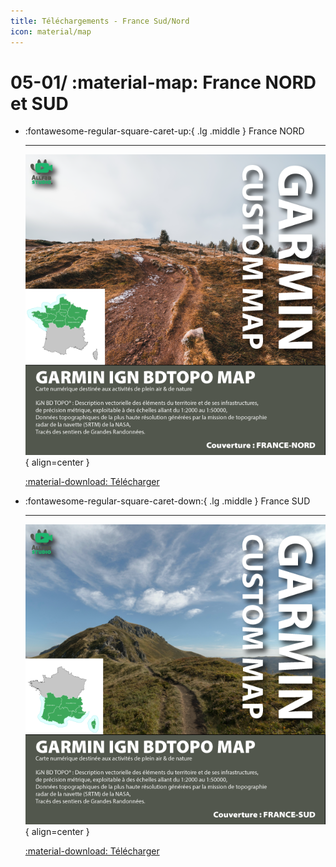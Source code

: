 ```yaml
---
title: Téléchargements - France Sud/Nord
icon: material/map
---
```


# 05-01/ :material-map: France NORD et SUD

<div class="grid cards" markdown>

-   :fontawesome-regular-square-caret-up:{ .lg .middle } France NORD

    ---

    ![GARMIN IGN BDTOPO FRANCE Nord](../../assets/images/downloads/france/GARMIN_IGN_BDTOPO_FRANCE_NORD.png){ align=center }

    [:material-download: Télécharger](#)

-   :fontawesome-regular-square-caret-down:{ .lg .middle } France SUD

    ---

    ![GARMIN IGN BDTOPO FRANCE Sud](../../assets/images/downloads/france/GARMIN_IGN_BDTOPO_FRANCE_SUD.png){ align=center }

    [:material-download: Télécharger](#)

</div>